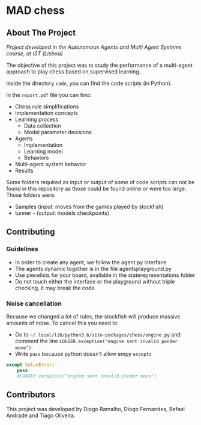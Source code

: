 # MAD chess

## About The Project

*Project developed in the Autonomous Agents and Multi Agent Systems course, at IST (Lisboa)*

The objective of this project was to study the performance of a multi-agent approach to play chess based on supervised learning.

Inside the directory `code`, you can find the code scripts (in Python).

In the `report.pdf` file you can find:
* Chess rule simplifications
* Implementation concepts
* Learning process
  * Data collection
  * Model parameter decisions
* Agents
  * Implementation
  * Learning model
  * Behaviors
* Multi-agent system behavior
* Results

Some folders required as input or output of some of code scripts can not be found in this repository as those could be found online or were too large. Those folders were:
* Samples (input: moves from the games played by stockfish)
* tunner - (output: models checkpoints)

## Contributing

### Guidelines
* In order to create any agent, we follow the agent.py interface
* The agents dynamic together is in the file agentsplayground.py
* Use piecelists for your board, available in the staterepresentations folder			
* Do not touch either the interface or the playground without triple checking, it may break the code. 	

### Noise cancellation
Because we changed a lot of rules, the stockfish will produce massive amounts of noise. To cancel this you need to:
* Go to `~/.local/lib/python3.6/site-packages/chess/engine.py` and comment the line `LOGGER.exception("engine sent invalid ponder move")`.
* Write `pass` because python doesn't allow empy `excepts` 
			
```python
except ValueError:
	pass
	#LOGGER.exception("engine sent invalid ponder move")
```

## Contributors
This project was developed by Diogo Ramalho, Diogo Fernandes, Rafael Andrade and Tiago Oliveira.
